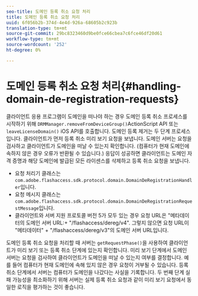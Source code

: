 ```yaml
---
seo-title: 도메인 등록 취소 요청 처리
title: 도메인 등록 취소 요청 처리
uuid: 6f056b2b-374d-4e4d-926a-68605b2c923b
translation-type: tm+mt
source-git-commit: 29bc8323460d9be0fce66cbea7c6fce46df20d61
workflow-type: tm+mt
source-wordcount: '252'
ht-degree: 0%

---
```



# 도메인 등록 취소 요청 처리{#handling-domain-de-registration-requests}

클라이언트 응용 프로그램이 도메인을 떠나야 하는 경우 도메인 등록 취소 프로세스를 시작하기 위해 `DRMManager.removeFromDeviceGroup()`ActionScript API 또는 `leaveLicenseDomain()` iOS API를 호출합니다. 도메인 등록 제거는 두 단계 프로세스입니다. 클라이언트가 먼저 등록 취소 미리 보기 요청을 보냅니다. 도메인 서버는 요청을 검사하고 클라이언트가 도메인을 떠날 수 있는지 확인합니다. (컴퓨터가 현재 도메인에 속하지 않은 경우 오류가 반환될 수 있습니다.) 응답이 성공하면 클라이언트는 도메인 자격 증명과 해당 도메인에 발급된 모든 라이센스를 삭제하고 등록 취소 요청을 보냅니다.

* 요청 처리기 클래스는 `com.adobe.flashaccess.sdk.protocol.domain.DomainDeRegistrationHandler`입니다.
* 요청 메시지 클래스는 `com.adobe.flashaccess.sdk.protocol.domain.DomainDeRegistrationRequestMessage`입니다.
* 클라이언트와 서버 지원 프로토콜 버전 5가 모두 있는 경우 요청 URL은 &quot;메타데이터의 도메인 서버 URL:+ &quot;/flashaccess/dereg/v4&quot;. 그렇지 않으면 요청 URL이 &quot;메타데이터&quot; + &quot;/flashaccess/dereg/v3&quot;의 도메인 서버 URL입니다.

도메인 등록 취소 요청을 처리할 때 서버는 `getRequestPhase()`을 사용하여 클라이언트가 미리 보기 또는 등록 취소 단계에 있는지 확인합니다. 미리 보기 단계에서 도메인 서버는 요청을 검사하여 클라이언트가 도메인을 떠날 수 있는지 여부를 결정합니다. 예를 들어 컴퓨터가 현재 도메인에 속해 있지 않은 경우 요청이 거부될 수 있습니다. 등록 취소 단계에서 서버는 컴퓨터가 도메인을 나갔다는 사실을 기록합니다. 두 번째 단계 실패 가능성을 최소화하기 위해 서버는 실제 등록 취소 요청과 같이 미리 보기 요청에서 동일한 로직을 평가하는 것이 좋습니다.
